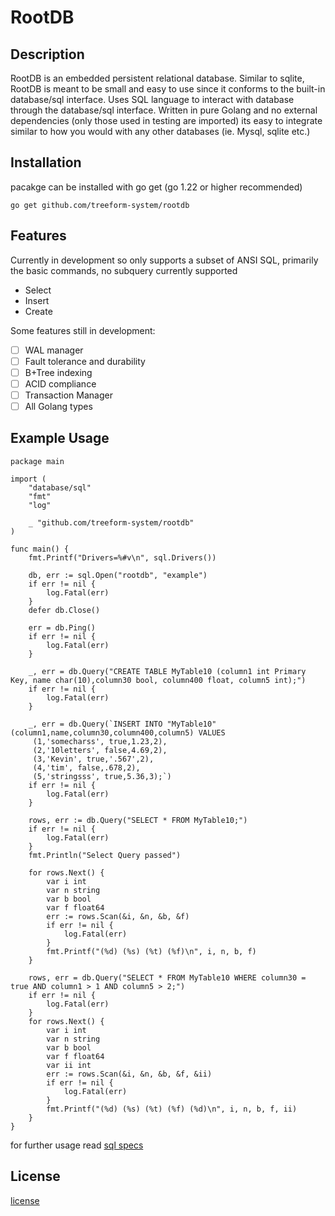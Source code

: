 # RootDB

## Description

RootDB is an embedded persistent relational database. Similar to sqlite, RootDB is meant to be small and easy to use since it conforms to the built-in database/sql interface. Uses SQL language to interact with database through the database/sql interface. Written in pure Golang and no external dependencies (only those used in testing are imported) its easy to integrate similar to how you would with any other databases (ie. Mysql, sqlite etc.)

## Installation

pacakge can be installed with go get (go 1.22 or higher recommended)
```
go get github.com/treeform-system/rootdb
```

## Features

Currently in development so only supports a subset of ANSI SQL, primarily the basic commands, no subquery currently supported
* Select
* Insert
* Create

Some features still in development:
- [ ] WAL manager
- [ ] Fault tolerance and durability
- [ ] B+Tree indexing
- [ ] ACID compliance
- [ ] Transaction Manager
- [ ] All Golang types

## Example Usage

```golang
package main

import (
	"database/sql"
	"fmt"
	"log"

	_ "github.com/treeform-system/rootdb"
)

func main() {
	fmt.Printf("Drivers=%#v\n", sql.Drivers())

	db, err := sql.Open("rootdb", "example")
	if err != nil {
		log.Fatal(err)
	}
	defer db.Close()

	err = db.Ping()
	if err != nil {
		log.Fatal(err)
	}

	_, err = db.Query("CREATE TABLE MyTable10 (column1 int Primary Key, name char(10),column30 bool, column400 float, column5 int);")
	if err != nil {
		log.Fatal(err)
	}

	_, err = db.Query(`INSERT INTO "MyTable10" (column1,name,column30,column400,column5) VALUES
	 (1,'somecharss', true,1.23,2),
	 (2,'10letters', false,4.69,2),
	 (3,'Kevin', true,'.567',2),
	 (4,'tim', false,.678,2),
	 (5,'stringsss', true,5.36,3);`)
	if err != nil {
		log.Fatal(err)
	}

	rows, err := db.Query("SELECT * FROM MyTable10;")
	if err != nil {
		log.Fatal(err)
	}
	fmt.Println("Select Query passed")

	for rows.Next() {
		var i int
		var n string
		var b bool
		var f float64
		err := rows.Scan(&i, &n, &b, &f)
		if err != nil {
			log.Fatal(err)
		}
		fmt.Printf("(%d) (%s) (%t) (%f)\n", i, n, b, f)
	}

	rows, err = db.Query("SELECT * FROM MyTable10 WHERE column30 = true AND column1 > 1 AND column5 > 2;")
	if err != nil {
		log.Fatal(err)
	}
	for rows.Next() {
		var i int
		var n string
		var b bool
		var f float64
		var ii int
		err := rows.Scan(&i, &n, &b, &f, &ii)
		if err != nil {
			log.Fatal(err)
		}
		fmt.Printf("(%d) (%s) (%t) (%f) (%d)\n", i, n, b, f, ii)
	}
}
```

for further usage read [sql specs](/testing/sqlSpecs.md)

## License
[license](./LICENSE)